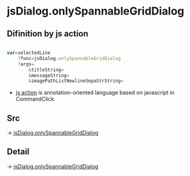 # jsDialog.onlySpannableGridDialog

## Difinition by js action

```js.js

var=selectedLine
	?func=jsDialog.onlySpannableGridDialog
	?args=
		&titleString=
		&messageString=
		&imagePathListNewlineSepaStrString=
```

- [js action]() is annotation-oriented language based on javascript in CommandClick

## Src

-> [jsDialog.onlySpannableGridDialog](https://github.com/puutaro/CommandClick/blob/master/app/src/main/java/com/puutaro/commandclick/fragment_lib/terminal_fragment/js_interface/dialog/JsDialog.kt#L230)

## Detail

-> [jsDialog.onlySpannableGridDialog](https://github.com/puutaro/CommandClick/blob/master/md/developer/js_interface/details/dialog/JsDialog/onlySpannableGridDialog.md)
